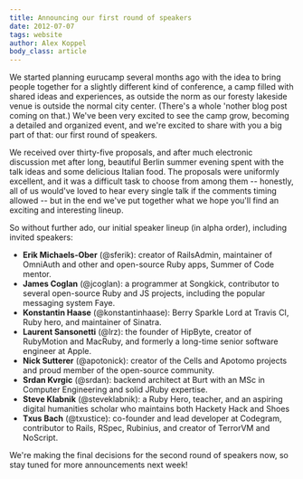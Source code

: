 ```yaml
---
title: Announcing our first round of speakers
date: 2012-07-07
tags: website
author: Alex Koppel
body_class: article
---
```


We started planning eurucamp several months ago with the idea to bring people together for a slightly different kind of conference, a camp filled with shared ideas and experiences, as outside the norm as our foresty lakeside venue is outside the normal city center.  (There's a whole 'nother blog post coming on that.)   We've been very excited to see the camp grow, becoming a detailed and organized event, and we're excited to share with you a big part of that: our first round of speakers.

We received over thirty-five proposals, and after much electronic discussion met after long, beautiful Berlin summer evening spent with the talk ideas and some delicious Italian food.   The proposals were uniformly excellent, and it was a difficult task to choose from among them -- honestly, all of us would've loved to hear every single talk if the comments timing allowed -- but in the end we've put together what we hope you'll find an exciting and interesting lineup.

So without further ado, our initial speaker lineup (in alpha order), including invited speakers:

* **Erik Michaels-Ober** (@sferik): creator of RailsAdmin, maintainer of OmniAuth and other and open-source Ruby apps, Summer of Code mentor.
* **James Coglan** (@jcoglan): a programmer at Songkick, contributor to several open-source Ruby and JS projects, including the popular messaging system Faye.
* **Konstantin Haase** (@konstantinhaase): Berry Sparkle Lord at Travis CI, Ruby hero, and maintainer of Sinatra.
* **Laurent Sansonetti** (@lrz): the founder of HipByte, creator of RubyMotion and MacRuby, and formerly a long-time senior software engineer at Apple.
* **Nick Sutterer** (@apotonick): creator of the Cells and Apotomo projects and proud member of the open-source community.
* **Srdan Kvrgic** (@srdan): backend architect at Burt with an MSc in Computer Engineering and solid JRuby expertise.
* **Steve Klabnik** (@steveklabnik): a Ruby Hero, teacher, and an aspiring digital humanities scholar who maintains both Hackety Hack and Shoes
* **Txus Bach** (@txustice): co-founder and lead developer at Codegram, contributor to Rails, RSpec, Rubinius, and creator of TerrorVM and NoScript.

We're making the final decisions for the second round of speakers now, so stay tuned for more announcements next week!
